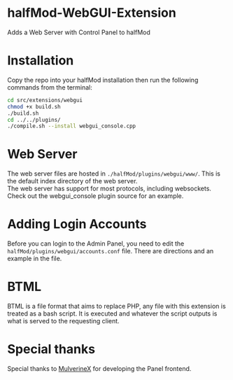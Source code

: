 # halfMod-WebGUI-Extension
Adds a Web Server with Control Panel to halfMod

# Installation
Copy the repo into your halfMod installation then run the following commands from the terminal:
```sh
cd src/extensions/webgui
chmod +x build.sh
./build.sh
cd ../../plugins/
./compile.sh --install webgui_console.cpp
```

# Web Server
The web server files are hosted in `./halfMod/plugins/webgui/www/`. This is the default index directory of the web server.  
The web server has support for most protocols, including websockets. Check out the webgui_console plugin source for an example.

# Adding Login Accounts
Before you can login to the Admin Panel, you need to edit the `halfMod/plugins/webgui/accounts.conf` file. There are directions and an example in the file.

# BTML
BTML is a file format that aims to replace PHP, any file with this extension is treated as a bash script. It is executed and whatever the script outputs is what is served to the requesting client.

# Special thanks
Special thanks to [MulverineX](https://github.com/MulverineX) for developing the Panel frontend.
